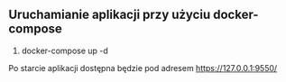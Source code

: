 ## Uruchamianie aplikacji przy użyciu docker-compose

1. docker-compose up -d

Po starcie aplikacji dostępna będzie pod adresem https://127.0.0.1:9550/
